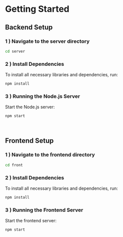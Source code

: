 # Getting Started
## Backend Setup
### 1 ) Navigate to the server directory
```bash
cd server
```
### 2 ) Install Dependencies
To install all necessary libraries and dependencies, run:
```bash
npm install
```

### 3 ) Running the Node.js Server
Start the Node.js server:
```bash
npm start
```

<br/>

## Frontend Setup
### 1 ) Navigate to the frontend directory
```bash
cd front
```

### 2 ) Install Dependencies
To install all necessary libraries and dependencies, run:
```bash
npm install
```

### 3 ) Running the Frontend Server
Start the frontend server:
```bash
npm start
```

